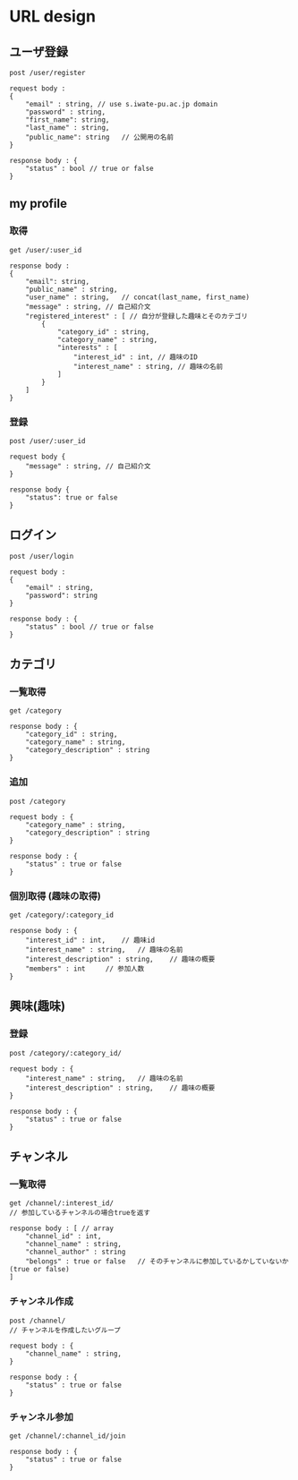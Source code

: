 # URL design

## ユーザ登録

	post /user/register

	request body :
	{
		"email" : string, // use s.iwate-pu.ac.jp domain
		"password" : string,
		"first_name": string,
		"last_name" : string,
		"public_name": string 	// 公開用の名前
	}

	response body : {
		"status" : bool // true or false
	}

## my profile
### 取得
	get /user/:user_id

	response body :
	{
		"email": string,
		"public_name" : string,
		"user_name" : string,	// concat(last_name, first_name)
		"message" : string, // 自己紹介文
		"registered_interest" : [ // 自分が登録した趣味とそのカテゴリ
			{
				"category_id" : string,
				"category_name" : string,
				"interests" : [
					"interest_id" : int, // 趣味のID
					"interest_name" : string, // 趣味の名前
				]
			}
		]
	}

### 登録
	post /user/:user_id

	request body {
		"message" : string, // 自己紹介文
	}

	response body {
		"status": true or false
	}

## ログイン

	post /user/login

	request body :
	{
		"email" : string,
		"password": string
	}

	response body : {
		"status" : bool	// true or false
	}

## カテゴリ
### 一覧取得

	get /category

	response body : {
		"category_id" : string,
		"category_name" : string,
		"category_description" : string
	}

### 追加

	post /category

	request body : {
		"category_name" : string,
		"category_description" : string
	}

	response body : {
		"status" : true or false
	}

### 個別取得 (趣味の取得)

	get /category/:category_id

	response body : {
		"interest_id" : int, 	// 趣味id
		"interest_name" : string,	// 趣味の名前
		"interest_description" : string,	// 趣味の概要
		"members" : int 	// 参加人数
	}

## 興味(趣味)
### 登録

	post /category/:category_id/

	request body : {
		"interest_name" : string,	// 趣味の名前
		"interest_description" : string,	// 趣味の概要
	}

	response body : {
		"status" : true or false
	}

## チャンネル
### 一覧取得

	get /channel/:interest_id/
    // 参加しているチャンネルの場合trueを返す

	response body : [ // array
		"channel_id" : int,
		"channel_name" : string,
		"channel_author" : string
		"belongs" : true or false 	// そのチャンネルに参加しているかしていないか(true or false)
	]

### チャンネル作成

	post /channel/
	// チャンネルを作成したいグループ

	request body : {
		"channel_name" : string,
	}

	response body : {
		"status" : true or false
	}

### チャンネル参加

	get /channel/:channel_id/join

	response body : {
		"status" : true or false
	}
